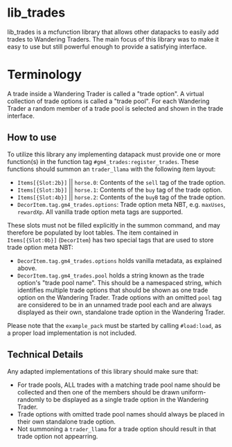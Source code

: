 # lib_trades

lib_trades is a mcfunction library that allows other datapacks to easily add trades to Wandering Traders. The main focus of this library was to make it easy to use but still powerful enough to provide a satisfying interface.

# Terminology
A trade inside a Wandering Trader is called a "trade option".
A virtual collection of trade options is called a "trade pool". For each Wandering Trader a random member of a trade pool is selected and shown in the trade interface.

## How to use
To utilize this library any implementing datapack must provide one or more function(s) in the function tag `#gm4_trades:register_trades`. These functions should summon an `trader_llama` with the following item layout:
- `Items[{Slot:2b}]` || `horse.0`: Contents of the `sell` tag of the trade option.
- `Items[{Slot:3b}]` || `horse.1`: Contents of the `buy` tag of the trade option.
- `Items[{Slot:4b}]` || `horse.2`: Contents of the `buyB` tag of the trade option.
- `DecorItem.tag.gm4_trades.options`: Trade option meta NBT, e.g. `maxUses`, `rewardXp`. All vanilla trade option meta tags are supported.

These slots must not be filled explicitly in the summon command, and may therefore be populated by loot tables. The item contained in `Items[{Slot:0b}]` (`DecorItem`) has two special tags that are used to store trade option meta NBT:
- `DecorItem.tag.gm4_trades.options` holds vanilla metadata, as explained above.
- `DecorItem.tag.gm4_trades.pool` holds a string known as the trade option's "trade pool name". This should be a namespaced string, which identifies multiple trade options that should be shown as one trade option on the Wandering Trader. Trade options with an omitted `pool` tag are considered to be in an unnamed trade pool each and are always displayed as their own, standalone trade option in the Wandering Trader.

Please note that the `example_pack` must be started by calling `#load:load`, as a proper load implementation is not included.

## Technical Details
Any adapted implementations of this library should make sure that:
- For trade pools, ALL trades with a matching trade pool name should be collected and then one of the members should be drawn uniform-randomly to be displayed as a single trade option in the Wandering Trader.
- Trade options with omitted trade pool names should always be placed in their own standalone trade option.
- Not summoning a `trader_llama` for a trade option should result in that trade option not appearring. 
